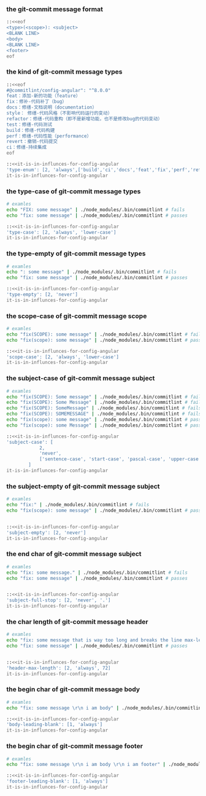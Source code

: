 ### the git-commit message format
```sh
::<<eof
<type>(<scope>): <subject>
<BLANK LINE>
<body>
<BLANK LINE>
<footer>
eof
```

### the kind of git-commit message types
```sh
::<<eof
#@commitlint/config-angular": "^8.0.0"
feat：添加-新的功能（feature）
fix：修补-代码补丁（bug）
docs：修缮-文档说明（documentation）
style： 修缮-代码风格（不影响代码运行的变动）
refactor：修缮-代码重构（即不是新增功能，也不是修改bug的代码变动）
test：修缮-代码测试
build：修缮-代码构建
perf：修缮-代码性能（performance）
revert：撤销-代码提交
ci：修缮-持续集成
eof

::<<it-is-in-influnces-for-config-angular
'type-enum': [2, 'always',['build','ci','docs','feat','fix','perf','refactor','revert','style','test']]
it-is-in-influnces-for-config-angular
```

### the type-case of git-commit message types
```sh
# examles
echo "FIX: some message" | ./node_modules/.bin/commitlint # fails
echo "fix: some message" | ./node_modules/.bin/commitlint # passes

::<<it-is-in-influnces-for-config-angular
'type-case': [2, 'always', 'lower-case']
it-is-in-influnces-for-config-angular
```

### the type-empty of git-commit message types
```sh
# examles
echo ": some message" | ./node_modules/.bin/commitlint # fails
echo "fix: some message" | ./node_modules/.bin/commitlint # passes

::<<it-is-in-influnces-for-config-angular
'type-empty': [2, 'never']
it-is-in-influnces-for-config-angular
```

### the scope-case of git-commit message scope
```sh
# examles
echo "fix(SCOPE): some message" | ./node_modules/.bin/commitlint # fails
echo "fix(scope): some message" | ./node_modules/.bin/commitlint # passes

::<<it-is-in-influnces-for-config-angular
'scope-case': [2, 'always', 'lower-case']
it-is-in-influnces-for-config-angular
```


### the subject-case of git-commit message subject
```sh
# examles
echo "fix(SCOPE): Some message" | ./node_modules/.bin/commitlint # fails
echo "fix(SCOPE): Some Message" | ./node_modules/.bin/commitlint # fails
echo "fix(SCOPE): SomeMessage" | ./node_modules/.bin/commitlint # fails
echo "fix(SCOPE): SOMEMESSAGE" | ./node_modules/.bin/commitlint # fails
echo "fix(scope): some message" | ./node_modules/.bin/commitlint # passes
echo "fix(scope): some Message" | ./node_modules/.bin/commitlint # passes

::<<it-is-in-influnces-for-config-angular
'subject-case': [
			2,
			'never',
			['sentence-case', 'start-case', 'pascal-case', 'upper-case']
		]
it-is-in-influnces-for-config-angular
```

### the subject-empty of git-commit message subject
```sh
# examles
echo "fix:" | ./node_modules/.bin/commitlint # fails
echo "fix(scope): some message" | ./node_modules/.bin/commitlint # passes


::<<it-is-in-influnces-for-config-angular
'subject-empty': [2, 'never']
it-is-in-influnces-for-config-angular
```

### the end char of git-commit message subject
```sh
# examles
echo "fix: some message." | ./node_modules/.bin/commitlint # fails
echo "fix: some message" | ./node_modules/.bin/commitlint # passes


::<<it-is-in-influnces-for-config-angular
'subject-full-stop': [2, 'never', '.']
it-is-in-influnces-for-config-angular
```

### the char length of git-commit message header
```sh
# examles
echo "fix: some message that is way too long and breaks the line max-length by several characters" | ./node_modules/.bin/commitlint # fails
echo "fix: some message" | ./node_modules/.bin/commitlint # passes


::<<it-is-in-influnces-for-config-angular
'header-max-length': [2, 'always', 72]
it-is-in-influnces-for-config-angular
```

### the begin char of git-commit message body
```sh
# examles
echo "fix: some message \r\n i am body" | ./node_modules/.bin/commitlint # passes

::<<it-is-in-influnces-for-config-angular
'body-leading-blank': [1, 'always']
it-is-in-influnces-for-config-angular
```

### the begin char of git-commit message footer
```sh
# examles
echo "fix: some message \r\n i am body \r\n i am footer" | ./node_modules/.bin/commitlint # passes

::<<it-is-in-influnces-for-config-angular
'footer-leading-blank': [1, 'always']
it-is-in-influnces-for-config-angular
```